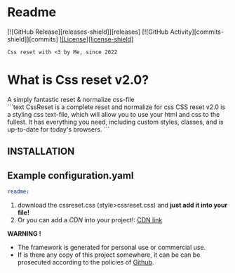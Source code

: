 # Readme

[![GitHub Release][releases-shield]][releases]
[![GitHub Activity][commits-shield]][commits]
[![License][license-shield]](LICENSE.md)

```text 
Css reset with <3 by Me, since 2022 
```

<h1>What is Css reset v2.0?</h1>
A simply fantastic reset & normalize css-file <br>
```text
CssReset is a complete reset and normalize for css 
CSS reset v2.0 is a styling css text-file, which will allow you to use your html and css to the fullest. 
It has everything you need, including custom styles, classes, and is up-to-date for today's browsers.
```

## INSTALLATION

## Example configuration.yaml

```yaml
readme:
```

1. download the cssreset.css (style>cssreset.css) and <strong>just add it into your file!</strong>
2. Or you can add a *CDN* into your project!:  [CDN link](https://www.cssreset.tk/assets/reset.css) <br>

**WARNING !**
- The framework is generated for personal use or commercial use. 
- If is there any copy of this project somewhere, it can be can be prosecuted according to the policies of [Github](https://github.com/about/developer-policy/).
